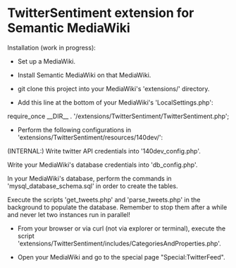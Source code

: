 # TwitterSentiment extension for Semantic MediaWiki

Installation (work in progress):

* Set up a MediaWiki.

* Install Semantic MediaWiki on that MediaWiki.

* git clone this project into your MediaWiki's 'extensions/' directory.

* Add this line at the bottom of your MediaWiki's 'LocalSettings.php':

require\_once \_\_DIR\_\_ . '/extensions/TwitterSentiment/TwitterSentiment.php';

* Perform the following configurations in 'extensions/TwitterSentiment/resources/140dev/':

(INTERNAL:) Write twitter API credentials into '140dev_config.php'.

Write your MediaWiki's database credentials into 'db_config.php'.

In your MediaWiki's database, perform the commands in 'mysql_database_schema.sql' in order to create the tables.

Execute the scripts 'get_tweets.php' and 'parse_tweets.php' in the background to populate the database. Remember to stop them after a while and never let two instances run in parallel!

* From your browser or via curl (not via explorer or terminal), execute the script 'extensions/TwitterSentiment/includes/CategoriesAndProperties.php'.

* Open your MediaWiki and go to the special page "Special:TwitterFeed".

